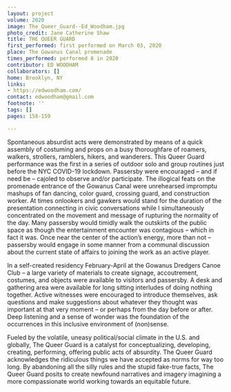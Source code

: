 ```yaml
---
layout: project
volume: 2020
image: The_Queer_Guard--Ed_Woodham.jpg
photo_credit: Jane Catherine Shaw
title: THE QUEER GUARD
first_performed: first performed on March 03, 2020
place: The Gowanus Canal promenade
times_performed: performed 8 in 2020
contributor: ED WOODHAM
collaborators: []
home: Brooklyn, NY
links:
- https://edwoodham.com/
contact: edwoodham@gmail.com
footnote: ''
tags: []
pages: 158-159

---
```


Spontaneous absurdist acts were demonstrated by means of a quick assembly of costuming and props on a busy thoroughfare of roamers, walkers, strollers, ramblers, hikers, and wanderers. This Queer Guard performance was the first in a series of outdoor solo and group routines just before the NYC COVID-19 lockdown. Passersby were encouraged – and if need be – cajoled to observe and/or participate.  The illogical feats on the promenade entrance of the Gowanus Canal were unrehearsed impromptu mashups of fan dancing, color guard, crossing guard, and construction worker. At times onlookers and gawkers would stand for the duration of the presentation connecting in civic conversations while I simultaneously concentrated on the movement and message of rupturing the normality of the day. Many passersby would timidly walk the outskirts of the public space as though the entertainment encounter was contagious – which in fact it was. Once near the center of the action’s energy, more than not – passersby would engage in some manner from a communal discussion about the current state of affairs to joining the work as an active player. 

In a self-created residency February-April at the Gowanus Dredgers Canoe Club – a large variety of materials to create signage, accoutrement, costumes, and objects were available to visitors and passersby. A desk and gathering area were available for long sitting interludes of doing nothing together. Active witnesses were encouraged to introduce themselves, ask questions and make suggestions about whatever they thought was important at that very moment – or perhaps from the day before or after. Deep listening and a sense of wonder was the foundation of the occurrences in this inclusive environment of (non)sense.  

Fueled by the volatile, uneasy political/social climate in the U.S. and globally, The Queer Guard is a catalyst for conceptualizing, developing, creating, performing, offering public acts of absurdity.  The Queer Guard acknowledges the ridiculous things we have accepted as norms for way too long. By abandoning all the silly rules and the stupid fake-true facts, The Queer Guard posits to create newfound narratives and imagery imagining a more compassionate world working towards an equitable future.  

